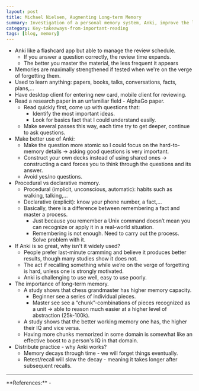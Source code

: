 ```yaml
---
layout: post
title: Michael Nielsen, Augmenting Long-term Memory
summary: Investigation of a personal memory system, Anki, improve the long-term memory
category: Key-takeaways-from-important-reading
tags: [blog, memory]
---
```


- Anki like a flashcard app but able to manage the review schedule.
  - If you answer a question correctly, the review time expands.
  - The better you master the material, the less frequent it appears
- Memories are maximally strengthened if tested when we're on the verge of forgetting them.
- Used to learn anything: papers, books, talks, conversations, facts, plans,...
- Have desktop client for entering new card, mobile client for reviewing.
- Read a research paper in an unfamiliar field - AlphaGo paper.
  - Read quickly first, come up with questions that:
    - Identify the most important ideas.
    - Look for basics fact that I could understand easily.
  - Make several passes this way, each time try to get deeper, continue to ask questions.
- Make better use of Anki:
  - Make the question more atomic so I could focus on the hard-to-memory details -> asking good questions is very important.
  - Construct your own decks instead of using shared ones -> constructing a card forces you to think through the questions and its answer.
  - Avoid yes/no questions.
- Procedural vs declarative memory.
  - Procedural (implicit, unconscious, automatic): habits such as walking, talking,...
  - Declarative (explicit): know your phone number, a fact,...
  - Basically, there is a difference between remembering a fact and master a process.
    - Just because you remember a Unix command doesn’t mean you can recognize or apply it in a real-world situation.
    - Remembering is not enough. Need to carry out the process. Solve problem with it. 
- If Anki is so great, why isn't it widely used?
  - People prefer last-minute cramming and believe it produces better results, though many studies show it does not.
  - The act if recalling something while we’re on the verge of forgetting is hard, unless one is strongly motivated.
  - Anki is challenging to use well, easy to use poorly.
- The importance of long-term memory.
  - A study shows that chess grandmaster has higher memory capacity.
    - Beginner see a series of individual pieces.
    - Master see see a “chunk”-combinations of pieces recognized as a unit -> able to reason much easier at a higher level of abstraction (25k-100k).
  - A study shows that the better working memory one has, the higher their IQ and vice versa.
  - Having more chunks memorized in some domain is somewhat like an effective boost to a person's IQ in that domain.
- Distribute practice - why Anki works?
  - Memory decays through time - we will forget things eventually.
  - Retest/recall will slow the decay - meaning it takes longer after subsequent recalls.

<hr>
**References:**
- <http://augmentingcognition.com/ltm.html>
